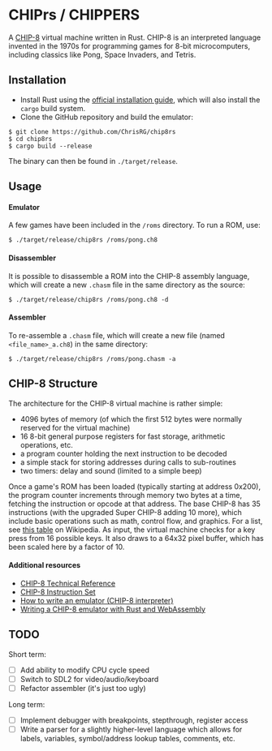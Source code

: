 # CHIPrs / CHIPPERS
A [CHIP-8](https://en.wikipedia.org/wiki/CHIP-8) virtual machine written in Rust. CHIP-8 is an interpreted language invented in the 1970s for programming games for 8-bit microcomputers, including classics like Pong, Space Invaders, and Tetris.

## Installation
* Install Rust using the [official installation guide](https://www.rust-lang.org/learn/get-started), which will also install the `cargo` build system.
* Clone the GitHub repository and build the emulator:

```
$ git clone https://github.com/ChrisRG/chip8rs
$ cd chip8rs
$ cargo build --release
```
The binary can then be found in `./target/release`.

## Usage

#### Emulator 
A few games have been included in the `/roms` directory. To run a ROM, use:
    
```$ ./target/release/chip8rs /roms/pong.ch8```

#### Disassembler
It is possible to disassemble a ROM into the CHIP-8 assembly language, which will create a new `.chasm` file in the same directory as the source:

```$ ./target/release/chip8rs /roms/pong.ch8 -d```

#### Assembler
To re-assemble a `.chasm` file, which will create a new file (named `<file_name>_a.ch8`) in the same directory:

```$ ./target/release/chip8rs /roms/pong.chasm -a```

## CHIP-8 Structure
The architecture for the CHIP-8 virtual machine is rather simple:

* 4096 bytes of memory (of which the first 512 bytes were normally reserved for the virtual machine)
* 16 8-bit general purpose registers for fast storage, arithmetic operations, etc.
* a program counter holding the next instruction to be decoded
* a simple stack for storing addresses during calls to sub-routines
* two timers: delay and sound (limited to a simple beep)

Once a game's ROM has been loaded (typically starting at address 0x200), the program counter increments through memory two bytes at a time, fetching the instruction or opcode at that address. The base CHIP-8 has 35 instructions (with the upgraded Super CHIP-8 adding 10 more), which include basic operations such as math, control flow, and graphics. For a list, see [this table](https://en.wikipedia.org/wiki/CHIP-8#Opcode_table) on Wikipedia. As input, the virtual machine checks for a key press from 16 possible keys. It also draws to a 64x32 pixel buffer, which has been scaled here by a factor of 10.

#### Additional resources
* [CHIP-8 Technical Reference](https://github.com/mattmikolay/chip-8/wiki/CHIP%E2%80%908-Technical-Reference)
* [CHIP-8 Instruction Set](https://github.com/mattmikolay/chip-8/wiki/CHIP%E2%80%908-Instruction-Set)
* [How to write an emulator (CHIP-8 interpreter)](http://www.multigesture.net/articles/how-to-write-an-emulator-chip-8-interpreter/) 
* [Writing a CHIP-8 emulator with Rust and WebAssembly](https://blog.scottlogic.com/2017/12/13/chip8-emulator-webassembly-rust.html)

## TODO

Short term:

- [ ] Add ability to modify CPU cycle speed
- [ ] Switch to SDL2 for video/audio/keyboard
- [ ] Refactor assembler (it's just too ugly)

Long term:

- [ ] Implement debugger with breakpoints, stepthrough, register access
- [ ] Write a parser for a slightly higher-level language which allows for labels, variables, symbol/address lookup tables, comments, etc.

